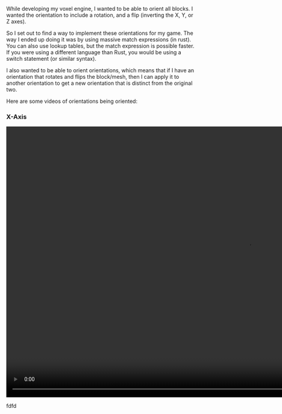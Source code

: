 While developing my voxel engine, I wanted to be able to orient all blocks. I wanted the orientation to include a rotation, and a flip (inverting the X, Y, or Z axes).

So I set out to find a way to implement these orientations for my game. The way I ended up doing it was by using massive match expressions (in rust). You can also use lookup tables, but the match expression is possible faster. If you were using a different language than Rust, you would be using a switch statement (or similar syntax).

I also wanted to be able to orient orientations, which means that if I have an orientation that rotates and flips the block/mesh, then I can apply it to another orientation to get a new orientation that is distinct from the original two.

Here are some videos of orientations being oriented:

### X-Axis

<video width="1280" height="720" controls>
  <source src="media/x_axis_rotation.mp4" type="video/mp4">
  Your browser does not support the video tag.
</video>

fdfd